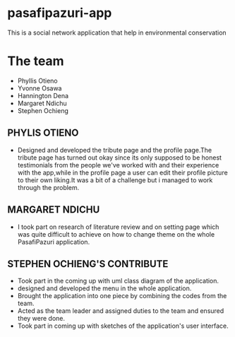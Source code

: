 # pasafipazuri-app
This is a social network application that help in environmental conservation
# The team
* Phyllis Otieno
* Yvonne Osawa
* Hannington Dena
* Margaret Ndichu
* Stephen Ochieng

## PHYLIS OTIENO
* Designed and developed the tribute page and the profile page.The tribute page has turned out okay since its only supposed to be honest testimonials from the people we've worked with and their experience with the app,while in the profile page a user can edit their profile picture to their own liking.It was a bit of a challenge but i managed to work through the problem.

## MARGARET NDICHU
* I took part on research of literature review and on setting page  which was quite difficult to achieve on how to change theme on the whole PasafiPazuri application.

## STEPHEN OCHIENG'S CONTRIBUTE

* Took part in the coming up with uml class diagram of the application.
* designed and developed the menu in the whole application.
* Brought the application into one piece by combining the codes from the team.
* Acted as the team leader and assigned duties to the team and ensured they were done.
* Took part in coming up with sketches of the application's user interface.

